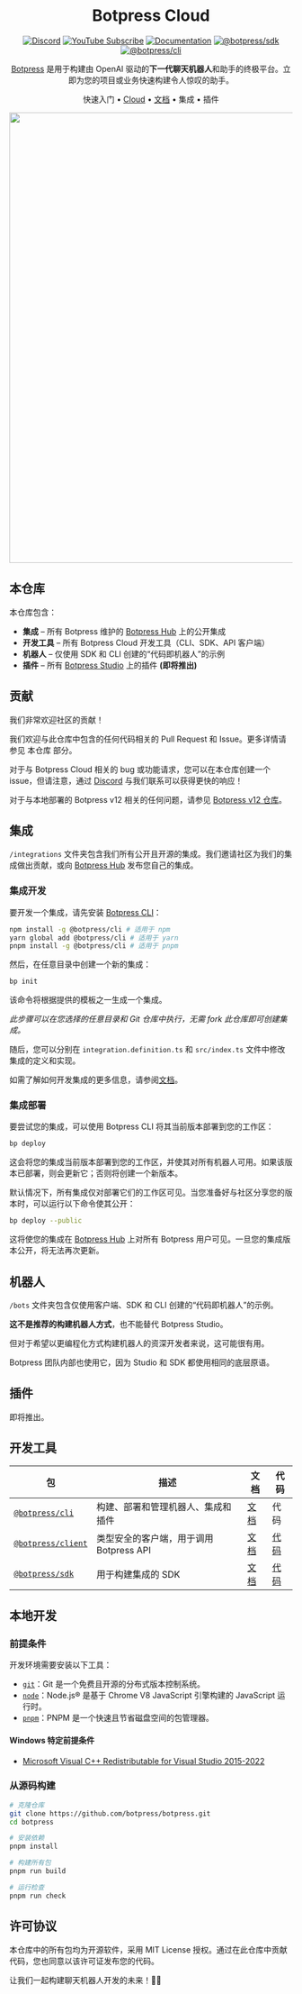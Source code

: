 <div align="center">

# Botpress Cloud

[![Discord](https://img.shields.io/badge/Join_Community-white?color=7289da&label=Discord&labelColor=6a7ec1&logo=discord&logoColor=FFF)](https://discord.gg/botpress)
[![YouTube Subscribe](https://img.shields.io/badge/YouTube-red?logo=youtube&logoColor=white)](https://www.youtube.com/c/botpress)
[![Documentation](https://img.shields.io/badge/Documentation-blue?logo=typescript&logoColor=white)](https://docs.botpress.cloud)
[![@botpress/sdk](https://img.shields.io/badge/@botpress%2fsdk-black?logo=npm)](https://www.npmjs.com/package/@botpress/sdk)
[![@botpress/cli](https://img.shields.io/badge/@botpress%2fcli-black?logo=npm)](https://www.npmjs.com/package/@botpress/cli)

[Botpress](https://botpress.com) 是用于构建由 OpenAI 驱动的**下一代聊天机器人**和助手的终极平台。立即为您的项目或业务快速构建令人惊叹的助手。

快速入门 •
[Cloud](https://app.botpress.cloud) •
[文档](https://botpress.com/docs) •
集成 •
插件

<img src="https://user-images.githubusercontent.com/10071388/248040379-8aee1b03-c483-4040-8ee0-741554310e88.png" width="800">

</div>

## 本仓库

本仓库包含：

- **集成** – 所有 Botpress 维护的 [Botpress Hub](https://app.botpress.cloud/hub) 上的公开集成
- **开发工具** – 所有 Botpress Cloud 开发工具（CLI、SDK、API 客户端）
- **机器人** – 仅使用 SDK 和 CLI 创建的“代码即机器人”的示例
- **插件** – 所有 [Botpress Studio](https://studio.botpress.cloud) 上的插件 **(即将推出)**

## 贡献

我们非常欢迎社区的贡献！

我们欢迎与此仓库中包含的任何代码相关的 Pull Request 和 Issue。更多详情请参见 本仓库 部分。

对于与 Botpress Cloud 相关的 bug 或功能请求，您可以在本仓库创建一个 issue，但请注意，通过 [Discord](https://discord.gg/botpress) 与我们联系可以获得更快的响应！

对于与本地部署的 Botpress v12 相关的任何问题，请参见 [Botpress v12 仓库](https://github.com/botpress/v12)。

## 集成

`/integrations` 文件夹包含我们所有公开且开源的集成。我们邀请社区为我们的集成做出贡献，或向 [Botpress Hub](https://app.botpress.cloud/hub) 发布您自己的集成。

### 集成开发

要开发一个集成，请先安装 [Botpress CLI](https://www.npmjs.com/package/@botpress/cli)：

```sh
npm install -g @botpress/cli # 适用于 npm
yarn global add @botpress/cli # 适用于 yarn
pnpm install -g @botpress/cli # 适用于 pnpm
```

然后，在任意目录中创建一个新的集成：

```sh
bp init
```

该命令将根据提供的模板之一生成一个集成。

_此步骤可以在您选择的任意目录和 Git 仓库中执行，无需 fork 此仓库即可创建集成。_

随后，您可以分别在 `integration.definition.ts` 和 `src/index.ts` 文件中修改集成的定义和实现。

如需了解如何开发集成的更多信息，请参阅[文档](https://botpress.com/docs/getting-started-1)。

### 集成部署

要尝试您的集成，可以使用 Botpress CLI 将其当前版本部署到您的工作区：

```sh
bp deploy
```

这会将您的集成当前版本部署到您的工作区，并使其对所有机器人可用。如果该版本已部署，则会更新它；否则将创建一个新版本。

默认情况下，所有集成仅对部署它们的工作区可见。当您准备好与社区分享您的版本时，可以运行以下命令使其公开：

```sh
bp deploy --public
```

这将使您的集成在 [Botpress Hub](https://app.botpress.cloud/hub) 上对所有 Botpress 用户可见。一旦您的集成版本公开，将无法再次更新。

## 机器人

`/bots` 文件夹包含仅使用客户端、SDK 和 CLI 创建的“代码即机器人”的示例。

**这不是推荐的构建机器人方式**，也不能替代 Botpress Studio。

但对于希望以更编程化方式构建机器人的资深开发者来说，这可能很有用。

Botpress 团队内部也使用它，因为 Studio 和 SDK 都使用相同的底层原语。

## 插件

即将推出。

## 开发工具

| **包**                                                          | **描述**                                         | **文档**                                           | **代码**               |
| -------------------------------------------------------------------- | ------------------------------------------------------- | -------------------------------------------------- | ---------------------- |
| [`@botpress/cli`](https://www.npmjs.com/package/@botpress/cli)       | 构建、部署和管理机器人、集成和插件 | [文档](https://botpress.com/docs/integration/cli/) | 代码 |
| [`@botpress/client`](https://www.npmjs.com/package/@botpress/client) | 类型安全的客户端，用于调用 Botpress API          | [文档]()                                           | [代码]()               |
| [`@botpress/sdk`](https://www.npmjs.com/package/@botpress/sdk)       | 用于构建集成的 SDK                       | [文档]()                                           | [代码]()               |

## 本地开发

### 前提条件

开发环境需要安装以下工具：

- [`git`](https://git-scm.com/)：Git 是一个免费且开源的分布式版本控制系统。
- [`node`](https://nodejs.org/en/)：Node.js® 是基于 Chrome V8 JavaScript 引擎构建的 JavaScript 运行时。
- [`pnpm`](https://pnpm.io/)：PNPM 是一个快速且节省磁盘空间的包管理器。

#### Windows 特定前提条件

- [Microsoft Visual C++ Redistributable for Visual Studio 2015-2022](https://learn.microsoft.com/en-us/cpp/windows/latest-supported-vc-redist#visual-studio-2015-2017-2019-and-2022)

### 从源码构建

```sh
# 克隆仓库
git clone https://github.com/botpress/botpress.git
cd botpress

# 安装依赖
pnpm install

# 构建所有包
pnpm run build

# 运行检查
pnpm run check
```

## 许可协议

本仓库中的所有包均为开源软件，采用 MIT License 授权。通过在此仓库中贡献代码，您也同意以该许可证发布您的代码。

让我们一起构建聊天机器人开发的未来！🤖🚀